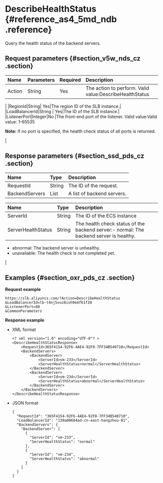 # DescribeHealthStatus {#reference_as4_5md_ndb .reference}

Query the health status of the backend servers.

## Request parameters {#section_v5w_nds_cz .section}

|Name |Parameters|Required|Description|
|:----|:---------|:-------|:----------|
|Action|String|Yes|The action to perform. Valid value:DescribeHealthStatus

|
|RegionId|String| Yes|The region ID of the SLB instance.|
|LoadBalancerId|String | Yes|The ID of the SLB instance.|
|ListenerPort|Integer|No |The front-end port of the listener. Valid value:Valid value: 1-65535

**Note:** If no port is specified, the health check status of all ports is returned.

|

## Response parameters {#section_ssd_pds_cz .section}

|Name|Type|Description|
|:---|:---|:----------|
|RequestId|String|The ID of the request.|
|BackendServers|List|A list of backend servers.|

|Name |Type|Description|
|:----|:---|:----------|
|ServerId|String|The ID of the ECS instance|
|ServerHealthStatus|String|The health check status of the backend server:-   normal: The backend server is healthy.
-   abnormal: The backend server is unhealthy.
-   unavailable: The health check is not completed yet.

|

## Examples {#section_oxr_pds_cz .section}

**Request example**

``` {#public}
https://slb.aliyuncs.com/?Action=DescribeHealthStatus
&LoadBalancerId=lb-t4nj5vuz8ish9emfk1f20
&ListenerPort=80
&CommonParameters
```

**Response example**

-   XML format

    ```
    <? xml version="1.0" encoding="UTF-8"? >
    <DescribeHealthStatusResponse>
    	<RequestId>365F4154-92F6-4AE4-92F8-7FF34B540710</RequestId>
    	<BackendServers>
    		<BackendServer>
    			<ServerId>vm-233</ServerId>
    			<ServerHealthStatus>normal</ServerHealthStatus>
    		</BackendServer>
    		<BackendServer>
    			<ServerId>vm-234</ServerId>
    			<ServerHealthStatus>abnormal</ServerHealthStatus>
    		</BackendServer>
    	</BackendServers>
    </DescribeHealthStatusResponse>
    ```

-   JSON format

    ```
    {
      "RequestId": "365F4154-92F6-4AE4-92F8-7FF34B540710",
      "LoadBalancerId": "139a00604ad-cn-east-hangzhou-01",
      "BackendServers": {
        "BackendServer": [
          {
            "ServerId": "vm-233",
            "ServerHealthStatus": "normal"
          },
          {
            "ServerId": "vm-234",
            "ServerHealthStatus": "abnormal"
          }
        ]
      }
    }
    ```


